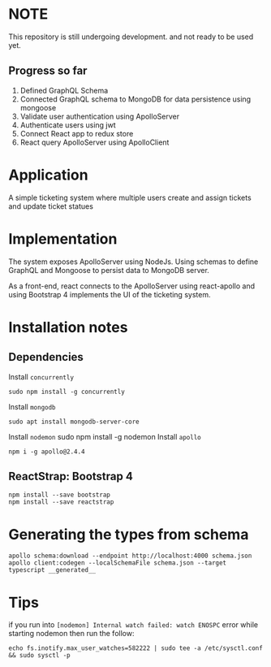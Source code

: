 # NOTE
This repository is still undergoing development. and not ready to be used yet.
## Progress so far
1) Defined GraphQL Schema
2) Connected GraphQL schema to MongoDB for data persistence using mongoose
3) Validate user authentication using ApolloServer
4) Authenticate users using jwt
5) Connect React app to redux store
6) React query ApolloServer using ApolloClient

# Application
A simple ticketing system where multiple users create and assign tickets and update ticket statues

# Implementation
The system exposes ApolloServer using NodeJs. Using schemas to define GraphQL and Mongoose to persist data to MongoDB server.

As a front-end, react connects to the ApolloServer using react-apollo and using Bootstrap 4 implements the UI of the ticketing system.


# Installation notes
## Dependencies
Install `concurrently`
        
    sudo npm install -g concurrently
Install `mongodb`
        
    sudo apt install mongodb-server-core

Install `nodemon`
    sudo npm install -g nodemon
Install `apollo`

    npm i -g apollo@2.4.4
## ReactStrap: Bootstrap 4
    npm install --save bootstrap
    npm install --save reactstrap

# Generating the types from schema
    apollo schema:download --endpoint http://localhost:4000 schema.json    
    apollo client:codegen --localSchemaFile schema.json --target typescript __generated__

# Tips
if you run into `[nodemon] Internal watch failed: watch ENOSPC` error while starting nodemon then run the follow:

    echo fs.inotify.max_user_watches=582222 | sudo tee -a /etc/sysctl.conf && sudo sysctl -p
